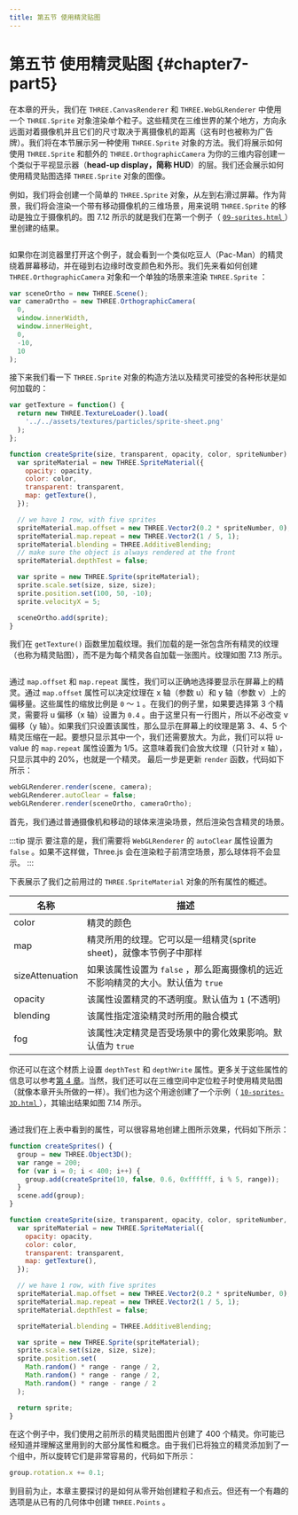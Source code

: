 ```yaml
---
title: 第五节 使用精灵贴图
---
```

# 第五节 使用精灵贴图 {#chapter7-part5}

在本章的开头，我们在 `THREE.CanvasRenderer` 和 `THREE.WebGLRenderer` 中使用一个 `THREE.Sprite` 对象渲染单个粒子。这些精灵在三维世界的某个地方，方向永远面对着摄像机并且它们的尺寸取决于离摄像机的距离（这有时也被称为广告牌）。我们将在本节展示另一种使用 `THREE.Sprite` 对象的方法。我们将展示如何使用 `THREE.Sprite` 和额外的 `THREE.OrthographicCamera` 为你的三维内容创建一个类似于平视显示器（**head-up display，简称 HUD**）的层。我们还会展示如何使用精灵贴图选择 `THREE.Sprite` 对象的图像。

例如，我们将会创建一个简单的 `THREE.Sprite` 对象，从左到右滑过屏幕。作为背景，我们将会渲染一个带有移动摄像机的三维场景，用来说明 `THREE.Sprite` 的移动是独立于摄像机的。图 7.12 所示的就是我们在第一个例子（ [ `09-sprites.html` ](/example/chapter7/09-sprites) ）里创建的结果。

<Image :index="12" />

如果你在浏览器里打开这个例子，就会看到一个类似吃豆人（Pac-Man）的精灵绕着屏幕移动，并在碰到右边缘时改变颜色和外形。我们先来看如何创建 `THREE.OrthographicCamera` 对象和一个单独的场景来渲染 `THREE.Sprite` ：

```js
var sceneOrtho = new THREE.Scene();
var cameraOrtho = new THREE.OrthographicCamera(
  0,
  window.innerWidth,
  window.innerHeight,
  0,
  -10,
  10
);
```

接下来我们看一下 `THREE.Sprite` 对象的构造方法以及精灵可接受的各种形状是如何加载的：

```js
var getTexture = function() {
  return new THREE.TextureLoader().load(
    '../../assets/textures/particles/sprite-sheet.png'
  );
};

function createSprite(size, transparent, opacity, color, spriteNumber) {
  var spriteMaterial = new THREE.SpriteMaterial({
    opacity: opacity,
    color: color,
    transparent: transparent,
    map: getTexture(),
  });

  // we have 1 row, with five sprites
  spriteMaterial.map.offset = new THREE.Vector2(0.2 * spriteNumber, 0);
  spriteMaterial.map.repeat = new THREE.Vector2(1 / 5, 1);
  spriteMaterial.blending = THREE.AdditiveBlending;
  // make sure the object is always rendered at the front
  spriteMaterial.depthTest = false;

  var sprite = new THREE.Sprite(spriteMaterial);
  sprite.scale.set(size, size, size);
  sprite.position.set(100, 50, -10);
  sprite.velocityX = 5;

  sceneOrtho.add(sprite);
}
```

我们在 `getTexture()` 函数里加载纹理。我们加载的是一张包含所有精灵的纹理（也称为精灵贴图），而不是为每个精灵各自加载一张图片。纹理如图 7.13 所示。

<Image :index="13" />

通过 `map.offset` 和 `map.repeat` 属性，我们可以正确地选择要显示在屏幕上的精灵。通过 `map.offset` 属性可以决定纹理在 x 轴（参数 u）和 y 轴（参数 v）上的偏移量。这些属性的缩放比例是 `0` ～ `1` 。在我们的例子里，如果要选择第 3 个精灵，需要将 u 偏移（x 轴）设置为 `0.4` 。由于这里只有一行图片，所以不必改变 v 偏移（y 轴）。如果我们只设置该属性，那么显示在屏幕上的纹理是第 3、4、5 个精灵压缩在一起。要想只显示其中一个，我们还需要放大。为此，我们可以将 u-value 的 `map.repeat` 属性设置为 1/5。这意味着我们会放大纹理（只针对 x 轴），只显示其中的 20%，也就是一个精灵。
最后一步是更新 `render` 函数，代码如下所示：

```js
webGLRenderer.render(scene, camera);
webGLRenderer.autoClear = false;
webGLRenderer.render(sceneOrtho, cameraOrtho);
```

首先，我们通过普通摄像机和移动的球体来渲染场景，然后渲染包含精灵的场景。

:::tip 提示
要注意的是，我们需要将 `WebGLRenderer` 的 `autoClear` 属性设置为 `false` 。如果不这样做，Three.js 会在渲染粒子前清空场景，那么球体将不会显示。
:::

下表展示了我们之前用过的 `THREE.SpriteMaterial` 对象的所有属性的概述。

| 名称 | 描述 |
| --- | --- |
| color | 精灵的颜色 |
| map | 精灵所用的纹理。它可以是一组精灵(sprite sheet)，就像本节例子中那样 |
| sizeAttenuation | 如果该属性设置为 `false` ，那么距离摄像机的远近不影响精灵的大小。默认值为 `true` |
| opacity | 该属性设置精灵的不透明度。默认值为 `1` (不透明) |
| blending | 该属性指定渲染精灵时所用的融合模式 |
| fog | 该属性决定精灵是否受场景中的雾化效果影响。默认值为 `true` |

你还可以在这个材质上设置 `depthTest` 和 `depthWrite` 属性。更多关于这些属性的信息可以参考[第 4 章](/docs/chapter4/)。当然，我们还可以在三维空间中定位粒子时使用精灵贴图（就像本章开头所做的一样）。我们也为这个用途创建了一个示例（ [ `10-sprites-3D.html` ](/example/chapter7/10-sprites-3D) ），其输出结果如图 7.14 所示。

<Image :index="14" />

通过我们在上表中看到的属性，可以很容易地创建上图所示效果，代码如下所示：

```js
function createSprites() {
  group = new THREE.Object3D();
  var range = 200;
  for (var i = 0; i < 400; i++) {
    group.add(createSprite(10, false, 0.6, 0xffffff, i % 5, range));
  }
  scene.add(group);
}

function createSprite(size, transparent, opacity, color, spriteNumber, range) {
  var spriteMaterial = new THREE.SpriteMaterial({
    opacity: opacity,
    color: color,
    transparent: transparent,
    map: getTexture(),
  });

  // we have 1 row, with five sprites
  spriteMaterial.map.offset = new THREE.Vector2(0.2 * spriteNumber, 0);
  spriteMaterial.map.repeat = new THREE.Vector2(1 / 5, 1);
  spriteMaterial.depthTest = false;

  spriteMaterial.blending = THREE.AdditiveBlending;

  var sprite = new THREE.Sprite(spriteMaterial);
  sprite.scale.set(size, size, size);
  sprite.position.set(
    Math.random() * range - range / 2,
    Math.random() * range - range / 2,
    Math.random() * range - range / 2
  );

  return sprite;
}
```

在这个例子中，我们使用之前所示的精灵贴图图片创建了 400 个精灵。你可能已经知道并理解这里用到的大部分属性和概念。由于我们已将独立的精灵添加到了一个组中，所以旋转它们是非常容易的，代码如下所示：

```js
group.rotation.x += 0.1;
```

到目前为止，本章主要探讨的是如何从零开始创建粒子和点云。但还有一个有趣的选项是从已有的几何体中创建 `THREE.Points` 。
